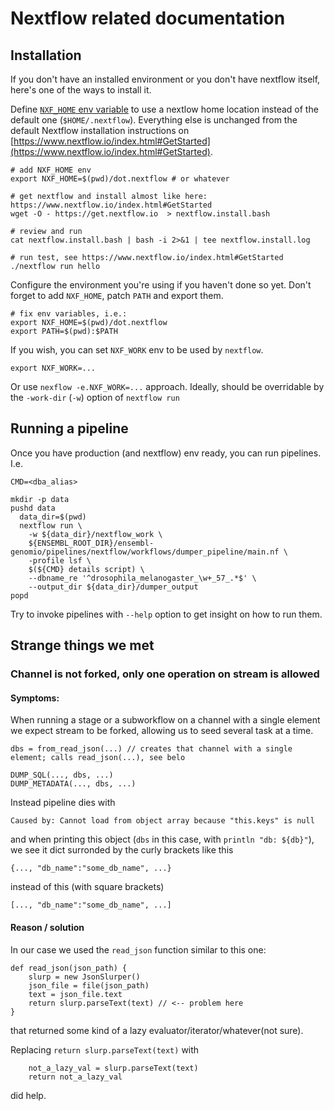 # Nextflow related documentation

## Installation
If you don't have an installed environment or you don't have nextflow itself, here's one of the ways to install it.

Define [`NXF_HOME` env variable](https://www.nextflow.io/docs/latest/config.html#environment-variables) to use a nextlow home location instead of the default one (`$HOME/.nextflow`).
Everything else is unchanged from the default Nextflow installation instructions on [https://www.nextflow.io/index.html#GetStarted](https://www.nextflow.io/index.html#GetStarted).

```
# add NXF_HOME env
export NXF_HOME=$(pwd)/dot.nextflow # or whatever

# get nextflow and install almost like here: https://www.nextflow.io/index.html#GetStarted
wget -O - https://get.nextflow.io  > nextflow.install.bash

# review and run
cat nextflow.install.bash | bash -i 2>&1 | tee nextflow.install.log

# run test, see https://www.nextflow.io/index.html#GetStarted
./nextflow run hello
```

Configure the environment you're using if you haven't done so yet.
Don't forget to add `NXF_HOME`, patch `PATH` and export them.
```
# fix env variables, i.e.:
export NXF_HOME=$(pwd)/dot.nextflow
export PATH=$(pwd):$PATH
```

If you wish, you can set `NXF_WORK` env to be used by `nextflow`.
```
export NXF_WORK=...
```
Or use `nexflow -e.NXF_WORK=...` approach.
Ideally, should be overridable by the `-work-dir` (`-w`) option of `nextflow run`

## Running a pipeline
Once you have production (and nextflow) env ready, you can run pipelines.
I.e.
```
CMD=<dba_alias>

mkdir -p data
pushd data
  data_dir=$(pwd)
  nextflow run \
    -w ${data_dir}/nextflow_work \
    ${ENSEMBL_ROOT_DIR}/ensembl-genomio/pipelines/nextflow/workflows/dumper_pipeline/main.nf \
    -profile lsf \
    $(${CMD} details script) \
    --dbname_re '^drosophila_melanogaster_\w+_57_.*$' \
    --output_dir ${data_dir}/dumper_output
popd
```

Try to invoke pipelines with `--help` option to get insight on how to run them.

## Strange things we met

### Channel is not forked, only one operation on stream is allowed
#### Symptoms:
When running a stage or a subworkflow on a channel with a single element
we expect stream to be forked, allowing us to seed several task at a time.
```
dbs = from_read_json(...) // creates that channel with a single element; calls read_json(...), see belo

DUMP_SQL(..., dbs, ...)
DUMP_METADATA(..., dbs, ...)
```

Instead pipeline dies with
```
Caused by: Cannot load from object array because "this.keys" is null
```
and when printing this object (`dbs` in this case, with `println "db: ${db}"`),
we see it dict surronded by the curly brackets like this
```
{..., "db_name":"some_db_name", ...}
```
instead of this (with square brackets)
```
[..., "db_name":"some_db_name", ...]
```

#### Reason / solution
In our case we used the `read_json` function similar to this one:
```
def read_json(json_path) {
    slurp = new JsonSlurper()
    json_file = file(json_path)
    text = json_file.text
    return slurp.parseText(text) // <-- problem here
}
```
that returned some kind of a lazy evaluator/iterator/whatever(not sure).

Replacing `return slurp.parseText(text)` with
```
    not_a_lazy_val = slurp.parseText(text)
    return not_a_lazy_val
```
did help.
